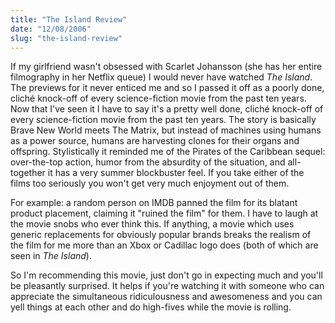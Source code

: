 ```yaml
---
title: "The Island Review"
date: "12/08/2006"
slug: "the-island-review"
---
```


If my girlfriend wasn't obsessed with Scarlet Johansson (she has her entire filmography in her Netflix queue) I would never have watched _The Island_. The previews for it never enticed me and so I passed it off as a poorly done, cliché knock-off of every science-fiction movie from the past ten years. Now that I've seen it I have to say it's a pretty well done, cliché knock-off of every science-fiction movie from the past ten years. The story is basically Brave New World meets The Matrix, but instead of machines using humans as a power source, humans are harvesting clones for their organs and offspring. Stylistically it reminded me of the Pirates of the Caribbean sequel: over-the-top action, humor from the absurdity of the situation, and all-together it has a very summer blockbuster feel. If you take either of the films too seriously you won't get very much enjoyment out of them.

For example: a random person on IMDB panned the film for its blatant product placement, claiming it "ruined the film" for them. I have to laugh at the movie snobs who ever think this. If anything, a movie which uses generic replacements for obviously popular brands breaks the realism of the film for me more than an Xbox or Cadillac logo does (both of which are seen in _The Island_).

So I'm recommending this movie, just don't go in expecting much and you'll be pleasantly surprised. It helps if you're watching it with someone who can appreciate the simultaneous ridiculousness and awesomeness and you can yell things at each other and do high-fives while the movie is rolling.